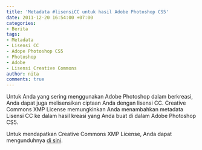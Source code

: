 ```yaml
---
title: 'Metadata #lisensiCC untuk hasil Adobe Photoshop CS5'
date: 2011-12-20 16:54:00 +07:00
categories:
- Berita
tags:
- Metadata
- Lisensi CC
- Adope Photoshop CS5
- Photoshop
- Adobe
- Lisensi Creative Commons
author: nita
comments: true
---
```


Untuk Anda yang sering menggunakan Adobe Photoshop dalam berkreasi, Anda dapat juga melisensikan ciptaan Anda dengan lisensi CC. Creative Commons XMP License memungkinkan Anda menambahkan metadata Lisensi CC ke dalam hasil kreasi yang Anda buat di dalam Adobe Photoshop  CS5.

Untuk mendapatkan Creative Commons XMP License, Anda dapat mengunduhnya [di sini](http://johnbishopimages.com/creativecommons/?xmp).
